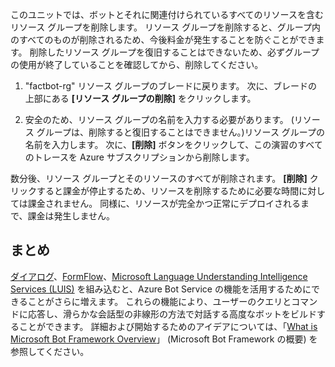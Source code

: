 このユニットでは、ボットとそれに関連付けられているすべてのリソースを含むリソース グループを削除します。 リソース グループを削除すると、グループ内のすべてのものが削除されるため、今後料金が発生することを防ぐことができます。 削除したリソース グループを復旧することはできないため、必ずグループの使用が終了していることを確認してから、削除してください。

<!---TODO: Do we need cleanup instructions for free education access?--->

1. "factbot-rg" リソース グループのブレードに戻ります。 次に、ブレードの上部にある **[リソース グループの削除]** をクリックします。

1. 安全のため、リソース グループの名前を入力する必要があります。 (リソース グループは、削除すると復旧することはできません。)リソース グループの名前を入力します。 次に、**[削除]** ボタンをクリックして、この演習のすべてのトレースを Azure サブスクリプションから削除します。

数分後、リソース グループとそのリソースのすべてが削除されます。 **[削除]** クリックすると課金が停止するため、リソースを削除するために必要な時間に対しては課金されません。 同様に、リソースが完全かつ正常にデプロイされるまで、課金は発生しません。

## <a name="summary"></a>まとめ

[ダイアログ](http://aihelpwebsite.com/Blog/EntryId/9/Introduction-To-Using-Dialogs-With-The-Microsoft-Bot-Framework)、[FormFlow](https://blogs.msdn.microsoft.com/uk_faculty_connection/2016/07/14/building-a-microsoft-bot-using-microsoft-bot-framework-using-formflow/)、[Microsoft Language Understanding Intelligence Services (LUIS)](https://docs.botframework.com/node/builder/guides/understanding-natural-language/) を組み込むと、Azure Bot Service の機能を活用するためにできることがさらに増えます。 これらの機能により、ユーザーのクエリとコマンドに応答し、滑らかな会話型の非線形の方法で対話する高度なボットをビルドすることができます。 詳細および開始するためのアイデアについては、「[What is Microsoft Bot Framework Overview](https://blogs.msdn.microsoft.com/uk_faculty_connection/2016/04/05/what-is-microsoft-bot-framework-overview/)」 (Microsoft Bot Framework の概要) を参照してください。
